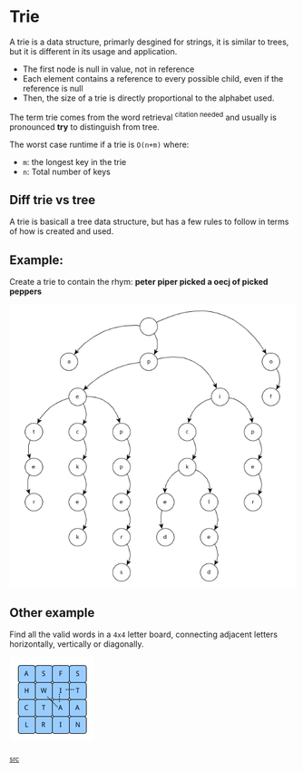 # Trie

A trie is a data structure, primarly desgined for strings, it is similar to trees,
but it is different in its usage and application.


- The first node is null in value, not in reference
- Each element contains a reference to every possible child, even if the reference
 is null
- Then, the size of a trie is directly proportional to the alphabet used.

The term trie comes from the word retrieval <sup>citation needed</sup> and usually is
pronounced __try__  to distinguish from tree.

The worst case runtime if a trie is `O(n+m)` where:

- `m`:  the longest key in the trie
- `n`:  Total number of keys

## Diff trie vs tree

A trie is basicall a tree data structure, but has a few rules to follow in terms of
how is created and used.

## Example:

Create a trie to contain the rhym: __peter piper picked a oecj of picked peppers__


![](./trie.png)

## Other example

Find all the valid words in a `4x4` letter board, connecting adjacent letters
horizontally, vertically or diagonally.

![](4x4.png)


<sub> [src](https://www.toptal.com/java/the-trie-a-neglected-data-structure)</src>